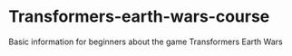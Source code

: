# Transformers-earth-wars-course
Basic information for beginners about the game Transformers Earth Wars
